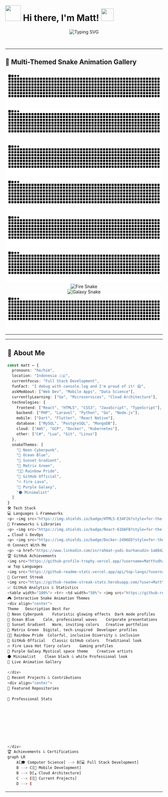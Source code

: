 # <img src="https://media3.giphy.com/media/v1.Y2lkPTc5MGI3NjExdnh3dTl1eG9mODdmcm54am82cjA3MXExNTczd3NxdDd6MHo2M2NsMSZlcD12MV9pbnRlcm5hbF9naWZfYnlfaWQmY3Q9Zw/b0yzpWnpTUDTlWnIZe/giphy.gif" width="50" height="50" /> Hi there, I'm Matt! <img src="https://media2.giphy.com/media/v1.Y2lkPTc5MGI3NjExMHAzb2M1ZWtscnN4MXByOTR3cGNqOHR4cjN4djJoZ3RrbHRrZWhwdSZlcD12MV9pbnRlcm5hbF9naWZfYnlfaWQmY3Q9Zw/OxgkKEcuMYt4OpHgYU/giphy.gif" width="40" height="40" />

<p align="center">
  <img src="https://readme-typing-svg.herokuapp.com?font=Fira+Code&size=22&pause=1000&color=00D4AA&center=true&vCenter=true&width=600&lines=A+Passionate+Developer+Turning+Ideas+into+Reality;Welcome+to+my+coding+universe!+%F0%9F%9A%80;Let's+build+something+amazing+together!;Full+Stack+%7C+Mobile+%7C+Data+Science;Always+learning%2C+always+growing!" alt="Typing SVG" />
</p>

<div align="center">
  <img src="https://media3.giphy.com/media/v1.Y2lkPTc5MGI3NjExdmU1dWFrN282MTV0b2Fqdjd4cTlkZWFkNW55d21kcTZydGVzaHFkMSZlcD12MV9pbnRlcm5hbF9naWZfYnlfaWQmY3Q9Zw/PKi7juonFaTNdnuiZU/giphy.gif" width="100%" height="3" />
</div>

---

## 🐍 Multi-Themed Snake Animation Gallery

<div align="center">
  
![Neon Cyberpunk Snake](https://raw.githubusercontent.com/MattYudha/MattYudha/output/snake-neon-cyberpunk-dark.svg)  
![Ocean Blue Snake](https://raw.githubusercontent.com/MattYudha/MattYudha/output/snake-ocean-blue-dark.svg)  
![Sunset Snake](https://raw.githubusercontent.com/MattYudha/MattYudha/output/snake-sunset-dark.svg)  
![Matrix Snake](https://raw.githubusercontent.com/MattYudha/MattYudha/output/snake-matrix-dark.svg)  
![Rainbow Snake](https://raw.githubusercontent.com/MattYudha/MattYudha/output/snake-rainbow-dark.svg)  
![GitHub Snake](https://raw.githubusercontent.com/MattYudha/MattYudha/output/snake-github-dark.svg)  
![Fire Snake](https://raw.githubusercontent.com/MattYudha/MattYudha/output/snake-fire-dark.svg)  
![Galaxy Snake](https://raw.githubusercontent.com/MattYudha/MattYudha/output/snake-galaxy-dark.svg)  
![Minimalist Snake](https://raw.githubusercontent.com/MattYudha/MattYudha/output/snake-minimal-dark.svg)

</div>

---

<table width="100%">
  <tr>
    <td width="50%" valign="top">

## 🚀 About Me

```typescript
const matt = {
  pronouns: "he/him",
  location: "Indonesia 🇮🇩",
  currentFocus: "Full Stack Development",
  funFact: "I debug with console.log and I'm proud of it! 😄",
  askMeAbout: ["Web Dev", "Mobile Apps", "Data Science"],
  currentlyLearning: ["Go", "Microservices", "Cloud Architecture"],
  technologies: {
    frontend: ["React", "HTML5", "CSS3", "JavaScript", "TypeScript"],
    backend: ["PHP", "Laravel", "Python", "Go", "Node.js"],
    mobile: ["Dart", "Flutter", "React Native"],
    database: ["MySQL", "PostgreSQL", "MongoDB"],
    cloud: ["AWS", "GCP", "Docker", "Kubernetes"],
    other: ["C#", "Lua", "Git", "Linux"]
  },
  snakeThemes: [
    "🌈 Neon Cyberpunk",
    "🌊 Ocean Blue", 
    "🌅 Sunset Gradient",
    "🔋 Matrix Green",
    "🏳️‍🌈 Rainbow Pride",
    "🐙 GitHub Official",
    "🔥 Fire Lava",
    "🌌 Purple Galaxy", 
    "⚫ Minimalist"
  ]
}
🛠️ Tech Stack
💻 Languages & Frameworks
<p> <img src="https://img.shields.io/badge/HTML5-E34F26?style=for-the-badge&logo=html5&logoColor=white"/> <img src="https://img.shields.io/badge/CSS3-1572B6?style=for-the-badge&logo=css3&logoColor=white"/> <img src="https://img.shields.io/badge/JavaScript-F7DF1E?style=for-the-badge&logo=javascript&logoColor=black"/> <img src="https://img.shields.io/badge/TypeScript-007ACC?style=for-the-badge&logo=typescript&logoColor=white"/> </p> <p> <img src="https://img.shields.io/badge/PHP-777BB4?style=for-the-badge&logo=php&logoColor=white"/> <img src="https://img.shields.io/badge/Python-3776AB?style=for-the-badge&logo=python&logoColor=white"/> <img src="https://img.shields.io/badge/Go-00ADD8?style=for-the-badge&logo=go&logoColor=white"/> <img src="https://img.shields.io/badge/C%23-239120?style=for-the-badge&logo=c-sharp&logoColor=white"/> </p>
🔧 Frameworks & Libraries
<p> <img src="https://img.shields.io/badge/React-61DAFB?style=for-the-badge&logo=react&logoColor=black"/> <img src="https://img.shields.io/badge/Laravel-FF2D20?style=for-the-badge&logo=laravel&logoColor=white"/> <img src="https://img.shields.io/badge/Flutter-02569B?style=for-the-badge&logo=flutter&logoColor=white"/> <img src="https://img.shields.io/badge/Node.js-43853D?style=for-the-badge&logo=node.js&logoColor=white"/> </p>
☁️ Cloud & DevOps
<p> <img src="https://img.shields.io/badge/Docker-2496ED?style=for-the-badge&logo=docker&logoColor=white"/> <img src="https://img.shields.io/badge/Kubernetes-326CE5?style=for-the-badge&logo=kubernetes&logoColor=white"/> <img src="https://img.shields.io/badge/AWS-232F3E?style=for-the-badge&logo=amazon-aws&logoColor=white"/> <img src="https://img.shields.io/badge/GCP-4285F4?style=for-the-badge&logo=google-cloud&logoColor=white"/> </p> </td> <td width="50%" valign="top"> <div align="center"> <img src="https://media3.giphy.com/media/v1.Y2lkPTc5MGI3NjExdnh3dTl1eG9mODdmcm54am82cjA3MXExNTdzd3NxdDd6MHo2M2NsMSZlcD12MV9pbnRlcm5hbF9naWZfYnlfaWQmY3Q9Zw/b0yzpWnpTUDTlWnIZe/giphy.gif" width="200" style="border-radius: 10px;"/> <br><br>
🌐 Connect With Me
<p> <a href="https://www.linkedin.com/in/rahmat-yudi-burhanudin-1a884227b/" target="_blank"><img src="https://img.shields.io/badge/LinkedIn-0077B5?style=for-the-badge&logo=linkedin&logoColor=white"/></a> <a href="https://discord.com/users/YOUR_DISCORD_ID" target="_blank"><img src="https://img.shields.io/badge/Discord-5865F2?style=for-the-badge&logo=discord&logoColor=white"/></a> <a href="mailto:dewarahmat12334@gmail.com" target="_blank"><img src="https://img.shields.io/badge/Gmail-D14836?style=for-the-badge&logo=gmail&logoColor=white"/></a> <a href="https://portofoliomatt.netlify.app/" target="_blank"><img src="https://img.shields.io/badge/Portfolio-FF5722?style=for-the-badge&logo=google-chrome&logoColor=white"/></a> </p>
🏆 GitHub Achievements
<img src="https://github-profile-trophy.vercel.app/?username=MattYudha&theme=tokyonight&no-frame=true&no-bg=true&margin-w=4&row=2&column=3"/>
📊 Top Languages
<img src="https://github-readme-stats.vercel.app/api/top-langs/?username=MattYudha&layout=compact&theme=tokyonight&hide_border=true&border_radius=10&card_width=400"/>
🎯 Current Streak
<img src="https://github-readme-streak-stats.herokuapp.com/?user=MattYudha&theme=tokyonight&hide_border=true&border_radius=10&card_width=400"/> </div> </td> </tr> </table>
📈 GitHub Analytics & Statistics
<table width="100%"> <tr> <td width="50%"> <img src="https://github-readme-stats.vercel.app/api?username=MattYudha&show_icons=true&count_private=true&theme=tokyonight&hide_border=true&border_radius=10&include_all_commits=true&custom_title=Matt's%20GitHub%20Stats" width="100%"/> </td> <td width="50%"> <img src="https://github-readme-stats.vercel.app/api/wakatime?username=MattYudha&theme=tokyonight&hide_border=true&border_radius=10&layout=compact&custom_title=Weekly%20Coding%20Activity" width="100%"/> </td> </tr> </table> <div align="center"> <img src="https://github-readme-activity-graph.vercel.app/graph?username=MattYudha&theme=react-dark&hide_border=true&area=true&line=00b8a9&point=ffffff&border_radius=10&custom_title=Matt's%20Contribution%20Graph" width="100%"/> </div>
🎮 Interactive Snake Animation Themes
<div align="center">
Theme	Description	Best For
🌈 Neon Cyberpunk	Futuristic glowing effects	Dark mode profiles
🌊 Ocean Blue	Calm, professional waves	Corporate presentations
🌅 Sunset Gradient	Warm, inviting colors	Creative portfolios
🔋 Matrix Green	Digital, tech-inspired	Developer profiles
🏳️‍🌈 Rainbow Pride	Colorful, inclusive	Diversity & inclusion
🐙 GitHub Official	Classic GitHub colors	Traditional look
🔥 Fire Lava	Hot fiery colors	Gaming profiles
🌌 Purple Galaxy	Mystical space theme	Creative artists
⚫ Minimalist	Clean black & white	Professional look
🎯 Live Animation Gallery

</div>
🚀 Recent Projects & Contributions
<div align="center">
📌 Featured Repositories

💼 Professional Stats








</div>
🏆 Achievements & Certifications
graph LR
    A[🎓 Computer Science] --> B[💻 Full Stack Development]
    B --> C[📱 Mobile Development]
    B --> D[☁️ Cloud Architecture]
    C --> E[🚀 Current Projects]
    D --> E
